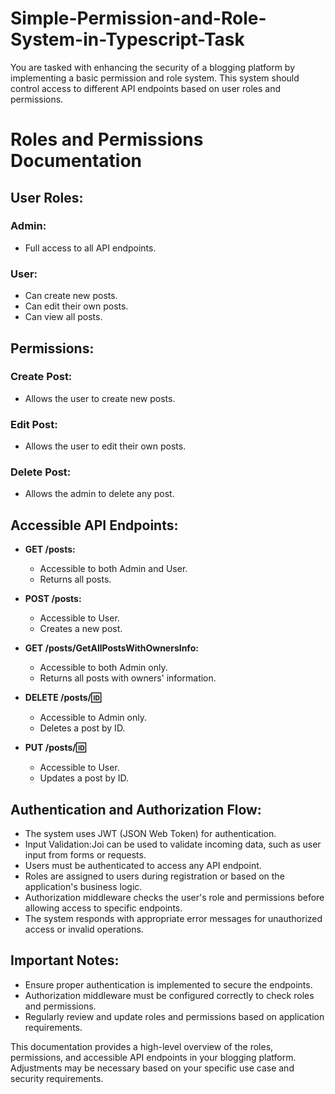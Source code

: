 # Simple-Permission-and-Role-System-in-Typescript-Task
You are tasked with enhancing the security of a blogging platform by implementing a basic permission and role system. This system should control access to different API endpoints based on user roles and permissions.

# Roles and Permissions Documentation

## User Roles:

### Admin:
- Full access to all API endpoints.

### User:
- Can create new posts.
- Can edit their own posts.
- Can view all posts.

## Permissions:

### Create Post:
- Allows the user to create new posts.

### Edit Post:
- Allows the user to edit their own posts.

### Delete Post:
- Allows the admin to delete any post.

## Accessible API Endpoints:

- **GET /posts:**
  - Accessible to both Admin and User.
  - Returns all posts.

- **POST /posts:**
  - Accessible to User.
  - Creates a new post.

- **GET /posts/GetAllPostsWithOwnersInfo:**
  - Accessible to both Admin only.
  - Returns all posts with owners' information.

- **DELETE /posts/:id:**
  - Accessible to Admin only.
  - Deletes a post by ID.

- **PUT /posts/:id:**
  - Accessible to User.
  - Updates a post by ID.

## Authentication and Authorization Flow:

- The system uses JWT (JSON Web Token) for authentication.
- Input Validation:Joi can be used to validate incoming data, such as user input from forms or requests. 
- Users must be authenticated to access any API endpoint.
- Roles are assigned to users during registration or based on the application's business logic.
- Authorization middleware checks the user's role and permissions before allowing access to specific endpoints.
- The system responds with appropriate error messages for unauthorized access or invalid operations.

## Important Notes:

- Ensure proper authentication is implemented to secure the endpoints.
- Authorization middleware must be configured correctly to check roles and permissions.
- Regularly review and update roles and permissions based on application requirements.

This documentation provides a high-level overview of the roles, permissions, and accessible API endpoints in your blogging platform. Adjustments may be necessary based on your specific use case and security requirements.
